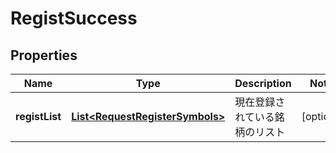 # RegistSuccess

## Properties
Name | Type | Description | Notes
------------ | ------------- | ------------- | -------------
**registList** | [**List&lt;RequestRegisterSymbols&gt;**](RequestRegisterSymbols.md) | 現在登録されている銘柄のリスト |  [optional]
